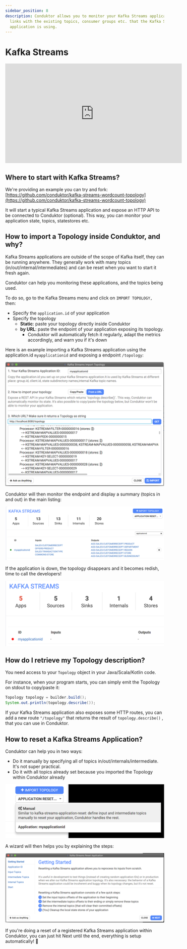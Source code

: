 ```yaml
---
sidebar_position: 8
description: Conduktor allows you to monitor your Kafka Streams applications and do the
  links with the existing topics, consumer groups etc. that the Kafka Streams
  application is using.
---
```


# Kafka Streams

<iframe width="560" height="315" src="https://www.youtube.com/embed/VL67hAcc2Mw" title="YouTube video player" frameBorder="0" allow="accelerometer; autoplay; clipboard-write; encrypted-media; gyroscope; picture-in-picture" allowFullScreen></iframe>

## Where to start with Kafka Streams?

We're providing an example you can try and fork: [https://github.com/conduktor/kafka-streams-wordcount-topology](https://github.com/conduktor/kafka-streams-wordcount-topology)

It will start a typical Kafka Streams application and expose an HTTP API to be connected to Conduktor (optional). This way, you can monitor your application state, topics, statestores etc.

## How to import a Topology inside Conduktor, and why?

Kafka Streams applications are outside of the scope of Kafka itself, they can be running anywhere. They generally work with many topics (in/out/internal/intermediates) and can be reset when you want to start it fresh again.

Conduktor can help you monitoring these applications, and the topics being used.&#x20;

To do so, go to the Kafka Streams menu and click on `IMPORT TOPOLOGY,` then:

- Specify the `application.id` of your application
- Specify the topology
  - **Static**: paste your topology directly inside Conduktor
  - **by URL**: paste the endpoint of your application exposing its topology.
    - Conduktor will automatically fetch it regularly, adapt the metrics accordingly, and warn you if it's down

Here is an example importing a Kafka Streams application using the application.id `myapplicationid` and exposing a endpoint `/topology`:

![](../assets/screenshot-2020-09-20-at-18.56.14.png)

Conduktor will then monitor the endpoint and display a summary (topics in and out) in the main listing:

![](../assets/screenshot-2020-09-20-at-19.00.42.png)

If the application is down, the topology disappears and it becomes redish, time to call the developers!

![](../assets/screenshot-2020-09-20-at-19.02.14.png)

## How do I retrieve my Topology description?

You need access to your `Topology` object in your Java/Scala/Kotlin code.

For instance, when your program starts, you can simply emit the Topology on stdout to copy/paste it:

```java
Topology topology = builder.build();
System.out.println(topology.describe());
```

If your Kafka Streams application also exposes some HTTP routes, you can add a new route `"/topology"` that returns the result of `topology.describe()` , that you can use in Conduktor.

## How to reset a Kafka Streams Application?

Conduktor can help you in two ways:

- Do it manually by specifying all of topics in/out/internals/intermediate. It's not super practical.
- Do it with all topics already set because you imported the Topology within Conduktor already

![Manual (specify everything) or a registered application in Conduktor](../assets/screenshot-2020-09-20-at-19.05.04.png)

A wizard will then helps you by explaining the steps:

![](../assets/screenshot-2020-09-20-at-19.06.28.png)

If you're doing a reset of a registered Kafka Streams application within Conduktor, you can just hit Next until the end, everything is setup automatically! 🤩
